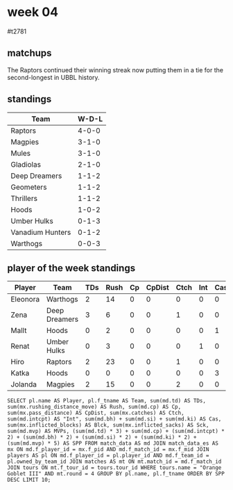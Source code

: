 # week 04

#t2781

## matchups

 The Raptors continued their winning streak now putting them in a tie for the second-longest in UBBL history.

## standings

| Team | W-D-L |
|-------|-----|
| Raptors | 4-0-0 |
| Magpies | 3-1-0 |
| Mules | 3-1-0 |
| Gladiolas | 2-1-0 |
| Deep Dreamers | 1-1-2 |
| Geometers | 1-1-2 |
| Thrillers | 1-1-2 |
| Hoods | 1-0-2 |
| Umber Hulks | 0-1-3 |
| Vanadium Hunters | 0-1-2 |
| Warthogs | 0-0-3 |

## player of the week standings

| Player            | Team             | TDs  | Rush | Cp   | CpDist | Ctch | Int | Cas  | Blck | Sck | MVP | SPP  |
|-------------------|------------------|------|------|------|----------|---------|---|---|--------|-------|------|------|
| Eleonora | Warthogs      |    2 |   14 |    0 |      0 |    0 |    0 |    0 |    0 |    0 |    1 |   11 |
| Zena     | Deep Dreamers |    3 |    6 |    0 |      0 |    1 |    0 |    0 |    5 |    0 |    0 |    9 |
| Mallt    | Hoods         |    0 |    2 |    0 |      0 |    0 |    0 |    1 |    6 |    1 |    1 |    7 |
| Renat    | Umber Hulks   |    0 |    3 |    0 |      0 |    0 |    1 |    0 |    1 |    0 |    1 |    7 |
| Hiro     | Raptors       |    2 |   23 |    0 |      0 |    1 |    0 |    0 |    1 |    0 |    0 |    6 |
| Katka    | Hoods         |    0 |    0 |    0 |      0 |    0 |    0 |    3 |   13 |    1 |    0 |    6 |
| Jolanda  | Magpies       |    2 |   15 |    0 |      0 |    2 |    0 |    0 |    4 |    0 |    0 |    6 |


```
SELECT pl.name AS Player, pl.f_tname AS Team, sum(md.td) AS TDs, sum(mx.rushing_distance_move) AS Rush, sum(md.cp) AS Cp,	sum(mx.pass_distance) AS CpDist, sum(mx.catches) AS Ctch, sum(md.intcpt) AS "Int", sum(md.bh) + sum(md.si) + sum(md.ki) AS Cas, sum(mx.inflicted_blocks) AS Blck, sum(mx.inflicted_sacks) AS Sck, sum(md.mvp) AS MVPs, (sum(md.td) * 3) + sum(md.cp) + (sum(md.intcpt) * 2) + (sum(md.bh) * 2) + (sum(md.si) * 2) + (sum(md.ki) * 2) + (sum(md.mvp) * 5) AS SPP FROM match_data AS md JOIN match_data_es AS mx ON md.f_player_id = mx.f_pid AND md.f_match_id = mx.f_mid JOIN players AS pl ON md.f_player_id = pl.player_id AND md.f_team_id = pl.owned_by_team_id JOIN matches AS mt ON mt.match_id = md.f_match_id JOIN tours ON mt.f_tour_id = tours.tour_id WHERE tours.name = "Orange Goblet III" AND mt.round = 4 GROUP BY pl.name, pl.f_tname ORDER BY SPP DESC LIMIT 10;
```
